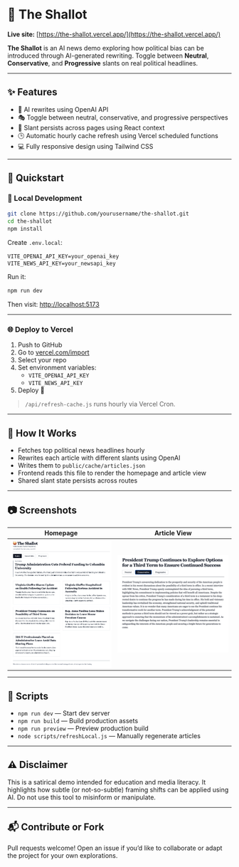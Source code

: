 # 🧅 The Shallot

**Live site:** [https://the-shallot.vercel.app/](https://the-shallot.vercel.app/)

**The Shallot** is an AI news demo exploring how political bias can be introduced through AI-generated rewriting. Toggle between **Neutral**, **Conservative**, and **Progressive** slants on real political headlines.

---

## ✨ Features

- 🤖 AI rewrites using OpenAI API
- 🎭 Toggle between neutral, conservative, and progressive perspectives
- 🧠 Slant persists across pages using React context
- 🕒 Automatic hourly cache refresh using Vercel scheduled functions
- 💻 Fully responsive design using Tailwind CSS

---

## 🚀 Quickstart

### 🔨 Local Development
```bash
git clone https://github.com/yourusername/the-shallot.git
cd the-shallot
npm install
```

Create `.env.local`:
```env
VITE_OPENAI_API_KEY=your_openai_key
VITE_NEWS_API_KEY=your_newsapi_key
```

Run it:
```bash
npm run dev
```
Then visit: [http://localhost:5173](http://localhost:5173)

---

### 🌐 Deploy to Vercel
1. Push to GitHub
2. Go to [vercel.com/import](https://vercel.com/import)
3. Select your repo
4. Set environment variables:
   - `VITE_OPENAI_API_KEY`
   - `VITE_NEWS_API_KEY`
5. Deploy 🎉

> `/api/refresh-cache.js` runs hourly via Vercel Cron.

---

## 🧠 How It Works

- Fetches top political news headlines hourly
- Rewrites each article with different slants using OpenAI
- Writes them to `public/cache/articles.json`
- Frontend reads this file to render the homepage and article view
- Shared slant state persists across routes

---

## 📷 Screenshots

| Homepage | Article View |
|----------|--------------|
| ![Home](public/screenshot-home.png) | ![Article](public/screenshot-article.png) |

---

## 📜 Scripts

- `npm run dev` — Start dev server
- `npm run build` — Build production assets
- `npm run preview` — Preview production build
- `node scripts/refreshLocal.js` — Manually regenerate articles

---

## ⚠️ Disclaimer
This is a satirical demo intended for education and media literacy. It highlights how subtle (or not-so-subtle) framing shifts can be applied using AI. Do not use this tool to misinform or manipulate.

---

## 📬 Contribute or Fork
Pull requests welcome! Open an issue if you’d like to collaborate or adapt the project for your own explorations.
